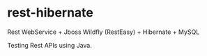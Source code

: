 # rest-hibernate
Rest WebService + Jboss Wildfly (RestEasy) + Hibernate + MySQL

Testing Rest APIs using Java.
